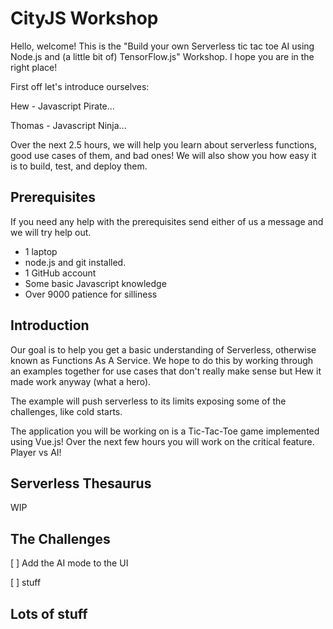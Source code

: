 # CityJS Workshop

Hello, welcome! This is the "Build your own Serverless tic tac toe AI using Node.js and (a little bit of) TensorFlow.js" Workshop. I hope you are in the right place! 

First off let's introduce ourselves:

Hew - Javascript Pirate...

Thomas - Javascript Ninja...

Over the next 2.5 hours, we will help you learn about serverless functions, good use cases of them, and bad ones! We will also show you how easy it is to build, test, and deploy them.

## Prerequisites
If you need any help with the prerequisites send either of us a message and we will try help out.

  * 1 laptop
  * node.js and git installed.
  * 1 GitHub account
  * Some basic Javascript knowledge
  * Over 9000 patience for silliness

## Introduction

Our goal is to help you get a basic understanding of Serverless, otherwise known as Functions As A Service. We hope to do this by working through an examples together for use cases that don't really make sense but Hew it made work anyway (what a hero). 

The example will push serverless to its limits exposing some of the challenges, like cold starts.

The application you will be working on is a Tic-Tac-Toe game implemented using Vue.js! Over the next few hours you will work on the critical feature. Player vs AI!

## Serverless Thesaurus

WIP

## The Challenges

[ ] Add the AI mode to the UI

[ ] stuff

## Lots of stuff



